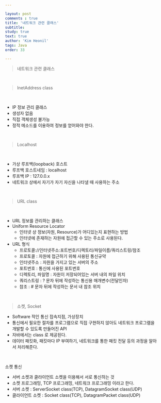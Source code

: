 ```yaml
---

layout: post
comments : true
title: '네트워크 관련 클래스'
subtitle:
study: true
text: true
author: 'Kim Heonil'
tags: Java
order: 33

---
```


> 네트워크 관련 클래스

<br>

> InetAddress class

<br>

- IP 정보 관리 클래스
- 생성자 없음
- 직접 객체생성 불가능
- 정적 메소드를 이용하여 정보를 얻어와야 한다.



<br>

> Localhost

<br>

- 가상 루프백(loopback) 호스트
- 루프백 호스트네임 : localhost
- 루프백 IP : 127.0.0.x
- 네트워크 상에서 자기가 자기 자신을 나타낼 때 사용하는 주소



<br>

> URL class

<br>

- URL 정보를 관리하는 클래스
- Uniform Resource Locator
  - 인터넷 상 정보(자원, Resource)가 어디있는지 표현하는 방법
  - 인터넷에 존재하는 자원에 접근할 수 있는 주소로 사용된다.
- URL 형식
  - 프로토콜://인터넷주소:포트번호/디렉토리/파일이름/쿼리스트링/참조
  - 프로토콜 : 자원에 접근하기 위해 사용된 통신규약
  - 인터넷주소 : 자원을 가지고 있는 서버의 주소
  - 포트번호 : 통신에 사용된 포트번호
  - 디렉토리, 파일명 : 자원이 저장되어있는 서버 내의 파일 위치
  - 쿼리스트링 : ? 문자 뒤에 작성하는 통신용 매개변수(전달인자)
  - 참조 : # 문자 뒤에 작성하는 문서 내 참조 위치



<br>



> 소켓, Socket

- Software 적인 통신 접속지점, 가상장치
- 통신에서 필요한 절차를 프로그램으로 직접 구현하지 않아도 네트워크 프로그램을 개발할 수 있도록 만들어진 API
- 자바에서는 class 로 제공된다.
- 데이터 패킷화, 패킷마다 IP 부여하기, 네트워크를 통한 패킷 전달 등의 과정을 알아서 처리해준다.

<br>

소켓 통신

- 서버 소켓과 클라이언트 소켓을 이용해서 서로 통신하는 것
- 소켓 프로그래밍, TCP 프로그래밍, 네트워크 프로그래밍 이라고 한다.
- 서버 소켓 : ServerSocket class(TCP), DatagramSocket class(UDP)
- 클라이언트 소켓 : Socket class(TCP), DatagramPacket class(UDP)


<br><br>